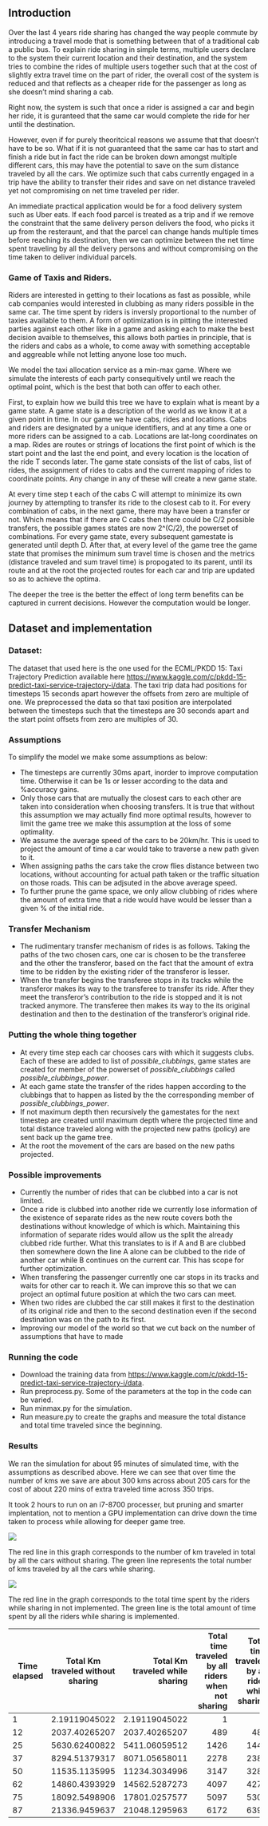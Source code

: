 ## Introduction

Over the last 4 years ride sharing has changed the way people commute by introducing a travel mode that is something between that of a traditional cab a public bus. To explain ride sharing in simple terms, multiple users declare to the system their current location and their destination, and the system tries to combine the rides of multiple users together such that at the cost of slightly extra travel time on the part of rider, the overall cost of the system is reduced and that reflects as a cheaper ride for the passenger as long as she doesn’t mind sharing a cab.

Right now, the system is such that once a rider is assigned a car and begin her ride, it is guranteed that the same car would complete the ride for her until the destination.

However, even if for purely theoritcical reasons we assume that that doesn’t have to be so. What if it is not guaranteed that the same car has to start and finish a ride but in fact the ride can be broken down amongst multiple different cars, this may have the potential to save on the sum distance traveled by all the cars. We optimize such that cabs currently engaged in a trip have the ability to transfer their rides and save on net distance traveled yet not compromising on net time traveled per rider.

An immediate practical application would be for a food delivery system such as Uber eats. If each food parcel is treated as a trip and if we remove the constraint that the same delivery person delivers the food, who picks it up from the resteraunt, and that the parcel can change hands multiple times before reaching its destination, then we can optimize between the net time spent traveling by all the delivery persons and without compromising on the time taken to deliver individual parcels.

### Game of Taxis and Riders.
Riders are interested in getting to their locations as fast as possible, while cab companies would interested in clubbing as many riders possible in the same car. The time spent by riders is inversly proportional to the number of taxies available to them. A form of optimization is in pitting the interested parties against each other like in a game and asking each to make the best decision avaible to themselves, this allows both parties in principle, that is the riders and cabs as a whole, to come away with something acceptable and aggreable while not letting anyone lose too much.

We model the taxi allocation service as a min-max game. Where we simulate the interests of each party consequitively until we reach the optimal point, which is the best that both can offer to each other.

First, to explain how we build this tree we have to explain what is meant by a game state. A game state is a description of the world as we know it at a given point in time. In our game we have cabs, rides and locations. Cabs and riders are designated by a unique identifiers, and at any time a one or more riders can be assigned to a cab. Locations are lat-long coordinates on a map. Rides are routes or strings of locations the first point of which is the start point and the last the end point, and every location is the location of the ride T seconds later. The game state consists of the list of cabs, list of rides, the assignment of rides to cabs and the current mapping of rides to coordinate points. Any change in any of these will create a new game state.

At every time step t each of the cabs C will attempt to minimize its own journey by attempting to transfer its ride to the closest cab to it. For every combination of cabs, in the next game, there may have been a transfer or not. Which means that if there are C cabs then there could be C/2 possible transfers, the possible games states are now 2^(C/2), the powerset of combinations. For every game state, every subsequent gamestate is generated until depth D. After that, at every level of the game tree the game state that promises the minimum sum travel time is chosen and the metrics (distance traveled and sum travel time) is propogated to its parent, until its route and at the root the projected routes for each car and trip are updated so as to achieve the optima.

The deeper the tree is the better the effect of long term benefits can be captured in current decisions. However the computation would be longer.

## Dataset and implementation
### Dataset:
The dataset that used here is the one used for the ECML/PKDD 15: Taxi Trajectory Prediction available here https://www.kaggle.com/c/pkdd-15-predict-taxi-service-trajectory-i/data.
The taxi trip data had positions for timesteps 15 seconds apart however the offsets from zero are multiple of one.
We preprocessed the data so that taxi position are interpolated between the timesteps such that the timesteps are 30 seconds apart and the start point offsets from zero are multiples of 30.

### Assumptions
To simplify the model we make some assumptions as below:
* The timesteps are currently 30ms apart, inorder to improve computation time. Otherwise it can be 1s or lesser according to the data and %accuracy gains.
* Only those cars that are mutually the closest cars to each other are taken into consideration when choosing transfers. It is true that without this assumption we may actually find more optimal results, however to limit the game tree we make this assumption at the loss of some optimality.
* We assume the average speed of the cars to be 20km/hr. This is used to project the amount of time a car would take to traverse a new path given to it.
* When assigning paths the cars take the crow flies distance between two locations, without accounting for actual path taken or the traffic situation on those roads. This can be adjsuted in the above average speed.
* To further prune the game space, we only allow clubbing of rides where the amount of extra time that a ride would have would be lesser than a given % of the initial ride.


### Transfer Mechanism
* The rudimentary transfer mechanism of rides is as follows. Taking the paths of the two chosen cars, one car is chosen to be the transferee and the other the transferor, based on the fact that the amount of extra time to be ridden by the existing rider of the transferor is lesser.
* When the transfer begins the transferee stops in its tracks while the transferor makes its way to the transferee to transfer its ride. After they meet the transferor’s contribution to the ride is stopped and it is not tracked anymore. The transferee then makes its way to the its original destination and then to the destination of the transferor’s original ride.

### Putting the whole thing together
* At every time step each car chooses cars with which it suggests clubs. Each of these are added to list of *possible_clubbings*, game states are created for member of the powerset of *possible_clubbings* called *possible_clubbings_power*.
* At each game state the transfer of the rides happen according to the clubbings that to happen as listed by the the corresponding member of *possible_clubbings_power*.
* If not maximum depth then recursively the gamestates for the next timestep are created until maximum depth where the projected time and total distance traveled along with the projected new paths (policy) are sent back up the game tree.
* At the root the movement of the cars are based on the new paths projected.


### Possible improvements
* Currently the number of rides that can be clubbed into a car is not limited.
* Once a ride is clubbed into another ride we currently lose information of the existence of separate rides as the new route covers both the destinations without knowledge of which is which. Maintaining this information of separate rides would allow us the split the already clubbed ride further. What this translates to is if A and B are clubbed then somewhere down the line A alone can be clubbed to the ride of another car while B continues on the current car. This has scope for further optimization.
* When transfering the passenger currently one car stops in its tracks and waits for other car to reach it. We can improve this so that we can project an optimal future position at which the two cars can meet.
* When two rides are clubbed the car still makes it first to the destination of its original ride and then to the second destination even if the second destination was on the path to its first.
* Improving our model of the world so that we cut back on the number of assumptions that have to made


### Running the code
* Download the training data from  https://www.kaggle.com/c/pkdd-15-predict-taxi-service-trajectory-i/data.
* Run preprocess.py. Some of the parameters at the top in the code can be varied.
* Run minmax.py for the simulation.
* Run measure.py to create the graphs and measure the total distance and total time traveled since the beginning.


### Results

We ran the simulation for about 95 minutes of simulated time, with the assumptions as described above. Here we can see that over time the number of kms we save are about 300 kms across about 205 cars for the cost of about 220 mins of extra traveled time across 350 trips.

It took 2 hours to run on an i7-8700 processer, but pruning and smarter implentation, not to mention a GPU implementation can drive down the time taken to process while allowing for deeper game tree.

![](imgs/1.png)

The red line in this graph corresponds to the number of km traveled in total by all the cars without sharing. The green line represents the total number of kms traveled by all the cars while sharing.

![](imgs/2.png)

The red line in the graph corresponds to the total time spent by the riders while sharing in not implemented. The green line is the total amount of time spent by all the riders while sharing is implemented.

  | Time elapsed        | Total Km traveled without sharing           | Total Km traveled while sharing  | Total time traveled by all riders when not sharing  | Total time traveled by all rides while sharing  |
  | ------------- |:-------------:| -----:|------:|------:|
  | 1      | 2.19119045022 | 2.19119045022 |1 |1 |
  | 12      | 2037.40265207      |   2037.40265207 |489 |489 |
  | 25 | 5630.62400822      |  5411.06059512 |1426 |1447 |
  | 37 | 8294.51379317     |  8071.05658011 |2278 |2384 |
  | 50 | 11535.1135995    |  11234.3034996 |3147 |3281 |
  | 62 | 14860.4393929      |    14562.5287273|4097 |4274 |
  | 75 | 18092.5498906      |    17801.0257577 |5097 |5302 |
  | 87 | 21336.9459637     |   21048.1295963 | 6172 |6390 |
